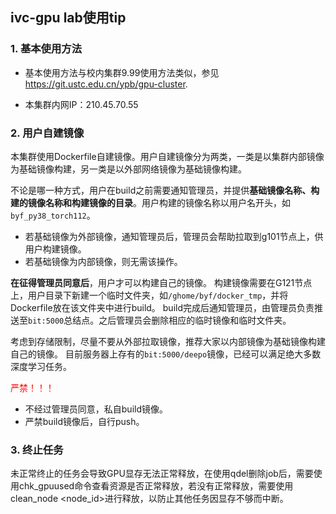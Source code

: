 ## ivc-gpu lab使用tip
### 1. 基本使用方法
- 基本使用方法与校内集群9.99使用方法类似，参见 https://git.ustc.edu.cn/ypb/gpu-cluster.

- 本集群内网IP：210.45.70.55

### 2. 用户自建镜像
本集群使用Dockerfile自建镜像。用户自建镜像分为两类，一类是以集群内部镜像为基础镜像构建，另一类是以外部网络镜像为基础镜像构建。

不论是哪一种方式，用户在build之前需要通知管理员，并提供**基础镜像名称、构建的镜像名称和构建镜像的目录**。用户构建的镜像名称以用户名开头，如`byf_py38_torch112`。

- 若基础镜像为外部镜像，通知管理员后，管理员会帮助拉取到g101节点上，供用户构建镜像。
- 若基础镜像为内部镜像，则无需该操作。

**在征得管理员同意后**，用户才可以构建自己的镜像。
构建镜像需要在G121节点上，用户目录下新建一个临时文件夹，如`/ghome/byf/docker_tmp`，并将Dockerfile放在该文件夹中进行build。
build完成后通知管理员，由管理员负责推送至`bit:5000`总结点。之后管理员会删除相应的临时镜像和临时文件夹。

考虑到存储限制，尽量不要从外部拉取镜像，推荐大家以内部镜像为基础镜像构建自己的镜像。
目前服务器上存有的`bit:5000/deepo`镜像，已经可以满足绝大多数深度学习任务。

<span style="color:red">严禁！！！</span>
- 不经过管理员同意，私自build镜像。
- 严禁build镜像后，自行push。

### 3. 终止任务
未正常终止的任务会导致GPU显存无法正常释放，在使用qdel删除job后，需要使用chk_gpuused命令查看资源是否正常释放，若没有正常释放，需要使用clean_node <node_id>进行释放，以防止其他任务因显存不够而中断。
